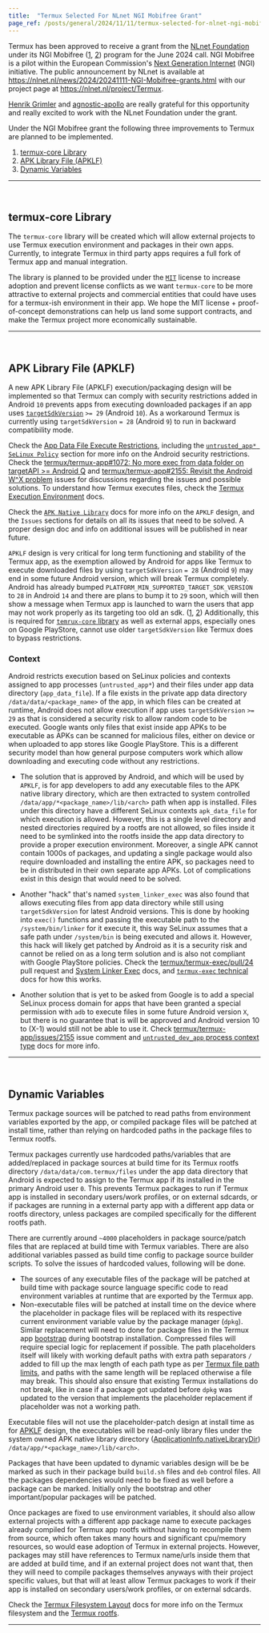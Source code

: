 ```yaml
---
title:  "Termux Selected For NLnet NGI Mobifree Grant"
page_ref: /posts/general/2024/11/11/termux-selected-for-nlnet-ngi-mobifree-grant.html
---
```


Termux has been approved to receive a grant from the [NLnet Foundation](https://nlnet.nl) under its NGI Mobifree ([1](https://nlnet.nl/mobifree), [2](https://mobifree.org)) program for the June 2024 call. NGI Mobifree is a pilot within the European Commission's [Next Generation Internet](https://ngi.eu) (NGI) initiative. The public announcement by NLnet is available at https://nlnet.nl/news/2024/20241111-NGI-Mobifree-grants.html with our project page at https://nlnet.nl/project/Termux.

[Henrik Grimler](https://github.com/Grimler91) and [agnostic-apollo](https://github.com/agnostic-apollo) are really grateful for this opportunity and really excited to work with the NLnet Foundation under the grant.

Under the NGI Mobifree grant the following three improvements to Termux are planned to be implemented.

1. [termux-core Library](#termux-core-library)
2. [APK Library File (APKLF)](#apk-library-file-apklf)
3. [Dynamic Variables](#dynamic-variables)

---

&nbsp;





## termux-core Library

The `termux-core` library will be created which will allow external projects to use Termux execution environment and packages in their own apps. Currently, to integrate Termux in third party apps requires a full fork of Termux app and manual integration.

The library is planned to be provided under the [`MIT`](https://opensource.org/licenses/MIT) license to increase adoption and prevent license conflicts as we want `termux-core` to be more attractive to external projects and commercial entities that could have uses for a termux-ish environment in their app. We hope the MIT license + proof-of-concept demonstrations can help us land some support contracts, and make the Termux project more economically sustainable.

---

&nbsp;





## APK Library File (APKLF)

A new APK Library File (APKLF) execution/packaging design will be implemented so that Termux can comply with security restrictions added in Android `10` prevents apps from executing downloaded packages if an app uses [`targetSdkVersion`](https://developer.android.com/guide/topics/manifest/uses-sdk-element#target) `>= 29` (Android `10`). As a workaround Termux is currently using `targetSdkVersion` `= 28` (Android `9`) to run in backward compatibility mode.

Check the [App Data File Execute Restrictions](https://github.com/agnostic-apollo/Android-Docs/blob/master/site/pages/en/projects/docs/apps/processes/app-data-file-execute-restrictions.md), including the [`untrusted_app* SeLinux Policy`](https://github.com/agnostic-apollo/Android-Docs/blob/master/site/pages/en/projects/docs/apps/processes/app-data-file-execute-restrictions.md#untrusted_app-selinux-policy) section for more info on the Android security restrictions. Check the [termux/termux-app#1072: No more exec from data folder on targetAPI >= Android Q](https://github.com/termux/termux-app/issues/1072) and [termux/termux-app#2155: Revisit the Android W^X problem](https://github.com/termux/termux-app/issues/2155) issues for discussions regarding the issues and possible solutions. To understand how Termux executes files, check the [Termux Execution Environment](https://github.com/termux/termux-packages/wiki/Termux-execution-environment) docs.

Check the [`APK Native Library`](https://github.com/agnostic-apollo/Android-Docs/blob/master/site/pages/en/projects/docs/apps/processes/app-data-file-execute-restrictions.md#apk-native-library) docs for more info on the `APKLF` design, and the `Issues` sections for details on all its issues that need to be solved. A proper design doc and info on additional issues will be published in near future.

`APKLF` design is very critical for long term functioning and stability of the Termux app, as the exemption allowed by Android for apps like Termux to execute downloaded files by using `targetSdkVersion` `= 28` (Android `9`) may end in some future Android version, which will break Termux completely. Android has already bumped `PLATFORM_MIN_SUPPORTED_TARGET_SDK_VERSION` to `28` in Android `14` and there are plans to bump it to `29` soon, which will then show a message when Termux app is launched to warn the users that app may not work properly as its targeting too old an sdk. ([1](https://cs.android.com/android/_/android/platform/build/+/67ebe09f86bf55b54731cfa99bbfbe90db7c850b), [2](https://cs.android.com/android/_/android/platform/build/release/+/abd2b8452b81f79722dffcd45a491473b2be91d6:flag_declarations/RELEASE_PLATFORM_MIN_SUPPORTED_TARGET_SDK_VERSION.textproto;l=1;bpv=1;bpt=0;drc=9f7ef8bd22b400ba7ca922eba1db83c6701d979c)) Additionally, this is required for [`temrux-core` library](#termux-core-library) as well as external apps, especially ones on Google PlayStore, cannot use older `targetSdkVersion` like Termux does to bypass restrictions.

### Context

Android restricts execution based on SeLinux policies and contexts assigned to app processes (`untrusted_app*`) and their files under app data directory (`app_data_file`). If a file exists in the private app data directory `/data/data/<package_name>` of the app, in which files can be created at runtime, Android does not allow execution if app uses `targetSdkVersion`  `>= 29` as that is considered a security risk to allow random code to be executed. Google wants only files that exist inside app APKs to be executable as APKs can be scanned for malicious files, either on device or when uploaded to app stores like Google PlayStore. This is a different security model than how general purpose computers work which allow downloading and executing code without any restrictions.

- The solution that is approved by Android, and which will be used by `APKLF`, is for app developers to add any executable files to the APK native library directory, which are then extracted to system controlled `/data/app/*<package_name>/lib/<arch>` path when app is installed. Files under this directory have a different SeLinux contexts `apk_data_file` for which execution is allowed. However, this is a single level directory and nested directories required by a rootfs are not allowed, so files inside it need to be symlinked into the rootfs inside the app data directory to provide a proper execution environment. Moreover, a single APK cannot contain 1000s of packages, and updating a single package would also require downloaded and installing the entire APK, so packages need to be in distributed in their own separate app APKs. Lot of complications exist in this design that would need to be solved.

- Another "hack" that's named `system_linker_exec` was also found that allows executing files from app data directory while still using `targetSdkVersion` for latest Android versions. This is done by hooking into `exec()` functions and passing the executable path to the `/system/bin/linker` for it execute it, this way SeLinux assumes that a safe path under `/system/bin` is being executed and allows it. However, this hack will likely get patched by Android as it is a security risk and cannot be relied on as a long term solution and is also not compliant with Google PlayStore policies. Check the [termux/termux-exec/pull/24 ](https://github.com/termux/termux-exec/pull/24#issuecomment-1873059748) pull request and [System Linker Exec](https://github.com/agnostic-apollo/Android-Docs/blob/master/site/pages/en/projects/docs/apps/processes/app-data-file-execute-restrictions.md#system-linker-exec) docs, and [`termux-exec` technical](https://github.com/termux/termux-exec/blob/bb75f48d646aa0478527196f1878df53cd1a257c/site/pages/en/projects/docs/technical/index.md) docs for how this works.

- Another solution that is yet to be asked from Google is to add a special SeLinux process domain for apps that have been granted a special permission with `adb` to execute files in some future Android version `X`, but there is no guarantee that is will be approved and Android version 10 to (X-1) would still not be able to use it. Check [termux/termux-app/issues/2155](https://github.com/termux/termux-app/issues/2155#issuecomment-1421268867) issue comment and [`untrusted_dev_app` process context type](https://github.com/agnostic-apollo/Android-Docs/blob/master/site/pages/en/projects/docs/apps/processes/app-data-file-execute-restrictions.md#untrusted_dev_app-process-context-type) docs for more info.

---

&nbsp;





## Dynamic Variables

Termux package sources will be patched to read paths from environment variables exported by the app, or compiled package files will be patched at install time, rather than relying on hardcoded paths in the package files to Termux rootfs.

Termux packages currently use hardcoded paths/variables that are added/replaced in package sources at build time for its Termux rootfs directory `/data/data/com.termux/files` under the app data directory that Android is expected to assign to the Termux app if its installed in the primary Android user `0`. This prevents Termux packages to run if Termux app is installed in secondary users/work profiles, or on external sdcards, or if packages are running in a external party app with a different app data or rootfs directory, unless packages are compiled specifically for the different rootfs path.

There are currently around `~4000` placeholders in package source/patch files that are replaced at build time with Termux variables. There are also additional variables passed as build time config to package source builder scripts. To solve the issues of hardcoded values, following will be done.
- The sources of any executable files of the package will be patched at build time with package source language specific code to read environment variables at runtime that are exported by the Termux app.
- Non-executable files will be patched at install time on the device where the placeholder in package files will be replaced with its respective current environment variable value by the package manager (`dpkg`). Similar replacement will need to done for package files in the Termux app [bootstrap](https://github.com/termux/termux-packages/wiki/For-maintainers#bootstraps) during bootstrap installation. Compressed files will require special logic for replacement if possible. The path placeholders itself will likely with working default paths with extra path separators `/` added to fill up the max length of each path type as per [Termux file path limits](https://github.com/termux/termux-packages/wiki/Termux-file-system-layout#file-path-limits), and paths with the same length will be replaced otherwise a file may break. This should also ensure that existing Termux installations do not break, like in case if a package got updated before `dpkg` was updated to the version that implements the placeholder replacement if placeholder was not a working path.

Executable files will not use the placeholder-patch design at install time as for [APKLF](#apk-library-file-apklf) design, the executables will be read-only library files under the system owned APK native library directory ([ApplicationInfo.nativeLibraryDir](https://developer.android.com/reference/android/content/pm/ApplicationInfo#nativeLibraryDir)) `/data/app/*<package_name>/lib/<arch>`.

Packages that have been updated to dynamic variables design will be be marked as such in their package build `build.sh` files and `deb` control files. All the packages dependencies would need to be fixed as well before a package can be marked. Initially only the bootstrap and other important/popular packages will be patched.

Once packages are fixed to use environment variables, it should also allow external projects with a different app package name to execute packages already compiled for Termux app rootfs without having to recompile them from source, which often takes many hours and significant cpu/memory resources, so would ease adoption of Termux in external projects. However, packages may still have references to Termux name/urls inside them that are added at build time, and if an external project does not want that, then they will need to compile packages themselves anyways with their project specific values, but that will at least allow Termux packages to work if their app is installed on secondary users/work profiles, or on external sdcards.

Check the [Termux Filesystem Layout](https://github.com/termux/termux-packages/wiki/Termux-file-system-layout) docs for more info on the Termux filesystem and the [Termux rootfs](https://github.com/termux/termux-packages/wiki/Termux-file-system-layout#termux-rootfs-directory).

---

&nbsp;
